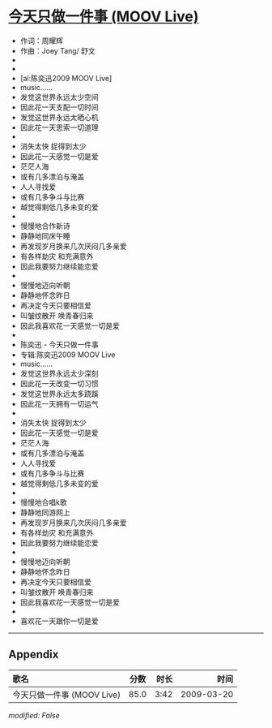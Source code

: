 # [今天只做一件事 (MOOV Live)](https://music.163.com/song?id=33418338)

* 作词：周耀辉
* 作曲：Joey Tang/ 舒文
*
*
* [al:陈奕迅2009 MOOV Live]
* music......
* 发觉这世界永远太少空间
* 因此花一天支配一切时间
* 发觉这世界永远太晒心机
* 因此花一天思索一切道理
* 
* 消失太快 捉得到太少
* 因此花一天感觉一切是爱
* 茫茫人海
* 或有几多漂泊与淹盖
* 人人寻找爱
* 或有几多争斗与比赛
* 越觉得剩低几多未变的爱
* 
* 慢慢地合作新诗
* 静静地同床午睡
* 再发现岁月换来几次厌闷几多亲爱
* 有各样劫灾 和充满意外
* 因此我要努力继续能恋爱
* 
* 慢慢地迈向听朝
* 静静地怀念昨日
* 再决定今天只要相信爱
* 叫皱纹散开 唤青春归来
* 因此我喜欢花一天感觉一切是爱
* 
* 陈奕迅 - 今天只做一件事
* 专辑:陈奕迅2009 MOOV Live
* music......
* 发觉这世界永远太少深刻
* 因此花一天改变一切习惯
* 发觉这世界永远太多跷蹊
* 因此花一天拥有一切运气
* 
* 消失太快 捉得到太少
* 因此花一天感觉一切是爱
* 茫茫人海
* 或有几多漂泊与淹盖
* 人人寻找爱
* 或有几多争斗与比赛
* 越觉得剩低几多未变的爱
* 
* 慢慢地合唱k歌
* 静静地同游网上
* 再发现岁月换来几次厌闷几多亲爱
* 有各样劫灾 和充满意外
* 因此我要努力继续能恋爱
* 
* 慢慢地迈向听朝
* 静静地怀念昨日
* 再决定今天只要相信爱
* 叫皱纹散开 唤青春归来
* 因此我喜欢花一天感觉一切是爱
* 
* 喜欢花一天跟你一切是爱


---

## Appendix

|歌名|分数|时长|时间|
|:---|:---:|---:|---:|
|今天只做一件事 (MOOV Live)|85.0|3:42|2009-03-20

*modified: False*